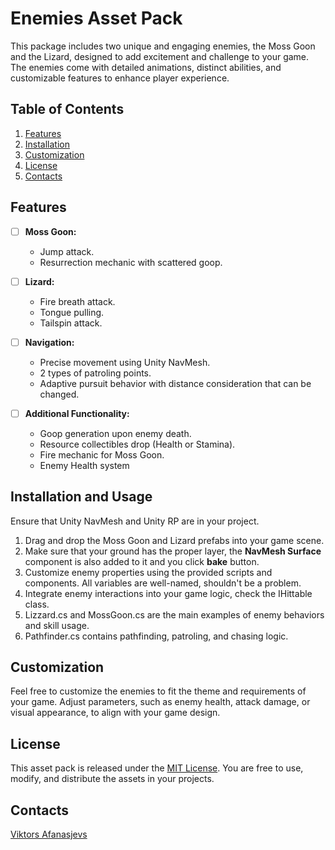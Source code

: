 # Enemies Asset Pack

This package includes two unique and engaging enemies, the Moss Goon and the Lizard, designed to add excitement and challenge to your game. The enemies come with detailed animations, distinct abilities, and customizable features to enhance player experience.

## Table of Contents
1. [Features](#features)
2. [Installation](#installation)
3. [Customization](#customization)
4. [License](#license)
5. [Contacts](#contacts)

## Features
- [ ] **Moss Goon:**
  - Jump attack.
  - Resurrection mechanic with scattered goop.

- [ ] **Lizard:**
  - Fire breath attack.
  - Tongue pulling.
  - Tailspin attack.

- [ ] **Navigation:**
  - Precise movement using Unity NavMesh.
  - 2 types of patroling points.
  - Adaptive pursuit behavior with distance consideration that can be changed.

- [ ] **Additional Functionality:**
  - Goop generation upon enemy death.
  - Resource collectibles drop (Health or Stamina).
  - Fire mechanic for Moss Goon.
  - Enemy Health system

## Installation and Usage
Ensure that Unity NavMesh and Unity RP are in your project.
1. Drag and drop the Moss Goon and Lizard prefabs into your game scene.
2. Make sure that your ground has the proper layer, the **NavMesh Surface** component is also added to it and you click **bake** button.
3. Customize enemy properties using the provided scripts and components. All variables are well-named, shouldn't be a problem.
4. Integrate enemy interactions into your game logic, check the IHittable class.
5. Lizzard.cs and MossGoon.cs are the main examples of enemy behaviors and skill usage.
6. Pathfinder.cs contains pathfinding, patroling, and chasing logic.

## Customization
Feel free to customize the enemies to fit the theme and requirements of your game. Adjust parameters, such as enemy health, attack damage, or visual appearance, to align with your game design.

## License
This asset pack is released under the [MIT License](LICENSE). You are free to use, modify, and distribute the assets in your projects.

## Contacts
[Viktors Afanasjevs](https://linktr.ee/afanasjewww) 

